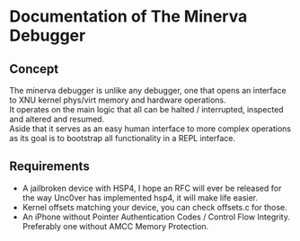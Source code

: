 # Documentation of The Minerva Debugger

## Concept
The minerva debugger is unlike any debugger, one that opens an interface to XNU kernel phys/virt memory and hardware operations.  
It operates on the main logic that all can be halted / interrupted, inspected and altered and resumed.  
Aside that it serves as an easy human interface to more complex operations as its goal is to bootstrap all functionality in a REPL interface.  

## Requirements
- A jailbroken device with HSP4, I hope an RFC will ever be released for the way Unc0ver has implemented hsp4, it will make life easier.  
- Kernel offsets matching your device, you can check offsets.c for those.  
- An iPhone without Pointer Authentication Codes / Control Flow Integrity.  Preferably one without AMCC Memory Protection.   
